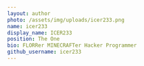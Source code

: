 ```yaml
---
layout: author
photo: /assets/img/uploads/icer233.png
name: icer233
display_name: ICER233
position: The One
bio: FLORRer MINECRAFTer Hacker Programmer
github_username: icer233
---
```


